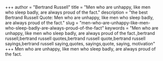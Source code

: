 +++
author = "Bertrand Russell"
title = "Men who are unhappy, like men who sleep badly, are always proud of the fact."
description = "the best Bertrand Russell Quote: Men who are unhappy, like men who sleep badly, are always proud of the fact."
slug = "men-who-are-unhappy-like-men-who-sleep-badly-are-always-proud-of-the-fact"
keywords = "Men who are unhappy, like men who sleep badly, are always proud of the fact.,bertrand russell,bertrand russell quotes,bertrand russell quote,bertrand russell sayings,bertrand russell saying,quotes, sayings,quote, saying, motivation"
+++
Men who are unhappy, like men who sleep badly, are always proud of the fact.
